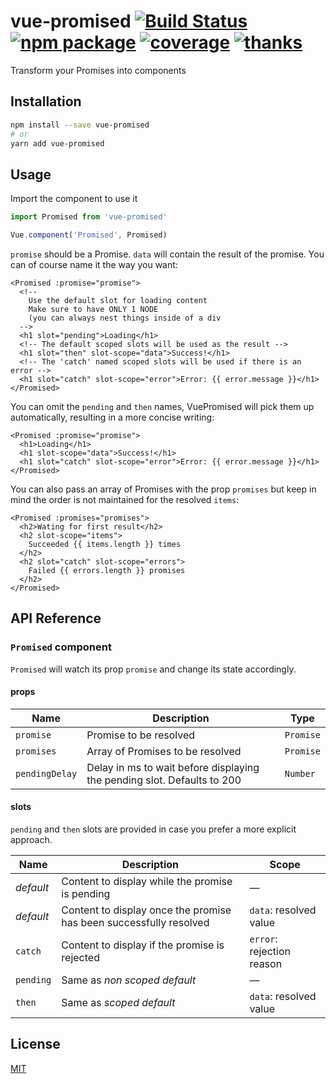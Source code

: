 vue-promised [![Build Status](https://img.shields.io/circleci/project/posva/vue-promised/master.svg)](https://circleci.com/gh/posva/vue-promised) [![npm package](https://img.shields.io/npm/v/vue-promised.svg)](https://www.npmjs.com/package/vue-promised) [![coverage](https://img.shields.io/codecov/c/github/posva/vue-promised.svg)](https://codecov.io/github/posva/vue-promised) [![thanks](https://img.shields.io/badge/thanks-%E2%99%A5-ff69b4.svg)](https://github.com/posva/thanks)
===

Transform your Promises into components

## Installation

```bash
npm install --save vue-promised
# or
yarn add vue-promised
```

## Usage

Import the component to use it

```js
import Promised from 'vue-promised'

Vue.component('Promised', Promised)
```

`promise` should be a Promise. `data` will contain the result of the promise. You can of course name it the way you want:

```vue
<Promised :promise="promise">
  <!--
    Use the default slot for loading content
    Make sure to have ONLY 1 NODE
    (you can always nest things inside of a div
  -->
  <h1 slot="pending">Loading</h1>
  <!-- The default scoped slots will be used as the result -->
  <h1 slot="then" slot-scope="data">Success!</h1>
  <!-- The 'catch' named scoped slots will be used if there is an error -->
  <h1 slot="catch" slot-scope="error">Error: {{ error.message }}</h1>
</Promised>
```

You can omit the `pending` and `then` names, VuePromised will pick them up automatically, resulting in a more concise writing:

```vue
<Promised :promise="promise">
  <h1>Loading</h1>
  <h1 slot-scope="data">Success!</h1>
  <h1 slot="catch" slot-scope="error">Error: {{ error.message }}</h1>
</Promised>
```

You can also pass an array of Promises with the prop `promises` but keep in mind the order is not maintained for the resolved `items`:

```vue
<Promised :promises="promises">
  <h2>Wating for first result</h2>
  <h2 slot-scope="items">
    Succeeded {{ items.length }} times
  </h2>
  <h2 slot="catch" slot-scope="errors">
    Failed {{ errors.length }} promises
  </h2>
</Promised>
```

## API Reference

### `Promised` component

`Promised` will watch its prop `promise` and change its state accordingly.

#### props

| Name | Description | Type |
| --- | --- | --- |
| `promise` | Promise to be resolved | `Promise` |
| `promises` | Array of Promises to be resolved | `Promise`  |
| `pendingDelay` | Delay in ms to wait before displaying the pending slot. Defaults to 200 | `Number` |

#### slots

`pending` and `then` slots are provided in case you prefer a more explicit approach.

| Name | Description | Scope |
| --- | --- | --- |
| _default_ | Content to display while the promise is pending | — |
| _default_ | Content to display once the promise has been successfully resolved | `data`: resolved value |
| `catch` | Content to display if the promise is rejected | `error`: rejection reason |
| `pending` | Same as _non scoped default_  | — |
| `then` | Same as _scoped default_ | `data`: resolved value |

## License

[MIT](http://opensource.org/licenses/MIT)

